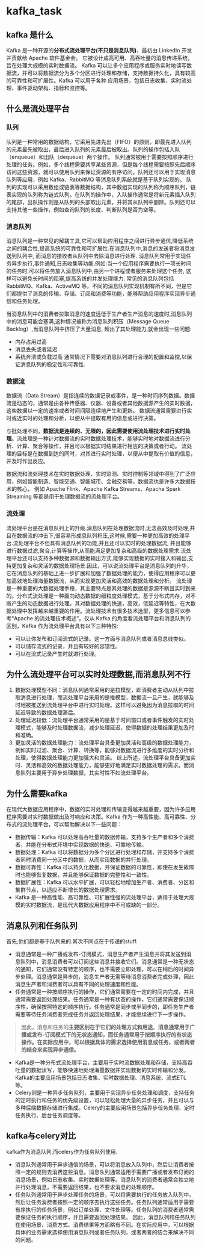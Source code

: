 # kafka_task

## kafka 是什么
Kafka 是一种开源的**分布式流处理平台(不只是消息队列)**，最初由 LinkedIn 开发并贡献给 Apache 软件基金会。 它被设计成高可用、高吞吐量的消息传递系统，旨在处理大规模的实时数据流。
Kafka 可以让多个应用程序或服务实时地读写数据流，并可以将数据流分为多个分区进行处理和存储，支持数据持久化，具有较高的可靠性和可扩展性。Kafka 可以用于各种
应用场景，包括日志收集、实时流处理、事件驱动架构、指标和监控等。

## 什么是流处理平台
### 队列
队列是一种常用的数据结构，它采用先进先出（FIFO）的原则，即最先进入队列的元素最先被取出，最后进入队列的元素最后被取出。队列的操作包括入队（enqueue）和出队（dequeue）两个操作。
队列通常被用于需要按照顺序进行处理的任务。例如，多个线程需要共享某些资源，但是每个线程需要按照先后顺序访问这些资源，就可以使用队列来保证资源的有序访问。队列还可以用于实现消息队列等应用，例如 Kafka、RabbitMQ 等消息队列系统就是基于队列实现的。
队列的实现可以采用数组或链表等数据结构，其中数组实现的队列称为顺序队列，链表实现的队列称为链式队列。在队列的操作中，入队操作通常是将新元素插入队列的尾部，出队操作则是从队列的头部取出元素，并将其从队列中删除。队列还可以支持其他一些操作，例如查询队列的长度、判断队列是否为空等。


### 消息队列
消息队列是一种常见的解耦工具,它可以帮助应用程序之间进行异步通信,降低系统之间的耦合性,提高系统的可靠性和可扩展性.在消息队列中,消息的发送者将消息发送到队列中,
而消息的接收者从队列中去除消息进行处理.
消息队列常用于实现任务异步执行,事件通知,日志收集等功能.例如:当一个应用程序需要执行一项长时间的任务时,可以将任务放入消息队列中,由另一个进程或者服务来处理这个任务,
这样可以避免长时间的阻塞,提高系统的并发处理能力.
常见的消息队列包括 RabbitMQ、Kafka、ActiveMQ 等。不同的消息队列实现机制有所不同，但是它们都提供了消息的传输、存储、订阅和消费等功能，能够帮助应用程序实现异步通信和任务处理。

当消息队列中的消费者拉取消息的速度远低于生产者生产消息的速度时,消息队列中的消息可能会塞满,这种情况被称为消息队列积压（Message Queue Backlog）,当消息队列中挤压了大量消息,
超出了其处理能力,就会出现一些问题:
* 内存占用过高
* 消息丢失或者延迟
* 系统奔溃或负载过高
  通常情况下需要对消息队列进行合理的配置和监控,以保证消息队列的稳定性和可靠性.

### 数据流
数据流（Data Stream）是指连续的数据记录或事件，是一种时间序列数据。数据流是动态的，通常是由各种传感器、仪器、设备或者其他数据源产生的实时数据，这些数据以一定的速率或者时间间隔连续地产生和更新。
数据流通常需要进行实时或近实时的处理和分析，以便从中提取有用的信息或进行决策。

与批处理不同，**数据流是连续的、无限的，因此需要使用流处理技术进行实时处理**。流处理是一种针对数据流的实时数据处理技术，能够实时地对数据流进行分析、计算、聚合等操作，并且可以根据实时结果进行相应的决策或者行动。
流处理的目标是在数据到达的同时，对其进行实时处理，以便从中提取有价值的信息，并及时作出反应。

数据流和流处理技术在实时数据处理、实时监测、实时控制等领域中得到了广泛应用，例如智能制造、智能交通、智能城市、金融交易等。数据流也是许多大数据技术的核心，
例如 Apache Flink、Apache Kafka Streams、Apache Spark Streaming 等都是用于处理数据流的流处理平台。


### 流处理
流处理平台是在消息队列上的升级.消息队列在处理数据流时,无法高效及时处理,并且在数据流的冲击下,很容易形成息队列积压,这时候,需要一种更加高效的处理平台.流处理平台不但具有消息队列的功能,并且还可以实时的处理数据流,
并且能够进行数据过滤,聚合,计算等操作,从而能满足更加复杂和高级的数据处理需求.流处理平台还可以支持多种数据源和数据输出方式,能够实现数据的实时接入和输出,支持更加复杂和灵活的数据处理场景.因此，可以说流处理平台是消息队列的升华，它在消息队列的基础上进一步扩展和加强了数据处理的能力，使得应用程序可以更加高效地处理海量数据流，从而实现更加灵活和高效的数据处理和分析。
流处理是一种重要的大数据处理手段，其主要特点是其处理的数据是源源不断且实时到来的。分布式流处理是一种面向动态数据的细粒度处理模式，基于分布式内存，对不断产生的动态数据进行处理。其对数据处理的快速，高效，低延迟等特性，在大数据处理中发挥越来越重要的作用。流处理技术有很多技术选型，更多信息可以参考“Apache 的流处理技术概述”。仅从 Kafka 的角度看流处理平台和消息队列的区别，Kafka 作为流处理平台具有以下三种特性:
* 可以让你发布和订阅流式的记录。这一方面与消息队列或者消息总线类似。
* 可以储存流式的记录，并且有较好的容错性。
* 可以在流式记录产生时就进行处理。

## 为什么流处理平台可以实时处理数据,而消息队列不行
1. 数据处理模型不同：消息队列通常采用的是拉模型，即消费者主动从队列中拉取消息进行处理，而流处理平台采用的是推模型，数据流一旦产生，就能够及时地被推送到流处理平台中进行实时处理。这样可以避免因为消息拉取的时间延迟导致的数据处理滞后。
2. 处理延迟较低：流处理平台通常采用的是基于时间窗口或者事件触发的实时处理模式，能够及时处理数据流，减少处理延迟，使得数据的处理结果更加及时和准确。
3. 更加灵活的数据处理能力：流处理平台具备更加灵活和高级的数据处理能力，例如实时过滤、聚合、计算、转换等，能够对数据流进行多维度的实时分析和处理，使得数据处理能力更加强大和灵活。
综上所述，流处理平台具备更加实时、灵活和高效的数据处理能力，能够更好地满足实时数据处理的需求。而消息队列主要用于异步处理数据，其实时性不如流处理平台。

## 为什么需要kafka
在现代大数据应用程序中，数据的实时处理和传输变得越来越重要，因为许多应用程序需要对实时数据做出及时响应和决策。Kafka 作为一种高性能、高可靠性、分布式的流处理平台，可以帮助解决以下一些问题：
* 数据传输：Kafka 可以处理高吞吐量的数据传输，支持多个生产者和多个消费者，并能在分布式环境中实现数据的快速、可靠地传输。
* 数据处理：Kafka 可以将数据分为多个分区进行处理和存储，并支持多个消费者同时消费同一分区中的数据，从而实现数据的并行处理。
* 数据可靠性：Kafka 可以持久化数据，并保证数据的可靠性，即使在发生故障时也能够恢复数据，并且能够保证数据的完整性和一致性。
* 数据扩展性：Kafka 可以水平扩展，可以轻松地增加生产者、消费者、分区和集群节点，以适应不断增长的数据处理需求。
* Kafka 是一种高性能、高可靠性、可扩展性强的流处理平台，适用于处理大规模的实时数据流，是现代大数据应用程序中不可或缺的一部分。


## 消息队列和任务队列
首先,他们都是基于队列来的.其次不同点在于传递的stuff.
* 消息通常是一种广播或发布-订阅模式，消息生产者产生消息并将其发送到消息队列中，消息消费者可以订阅这些消息并接收它们。消息通常是一种无状态的通知，它们通常没有特定的顺序，也不需要立即处理，可以在稍后的时间异步处理。消息通常是异步的，消息生产者无需等待消息消费者完成处理，因此消息生产者和消费者可以具有不同的处理速度和性能。
* 任务通常是一种按顺序执行的操作，它们通常需要在一定的时间内完成，并且通常需要返回处理结果。任务通常是一种有状态的操作，它们通常需要保证顺序性，确保按照特定的顺序执行。任务通常是同步或半同步的，即任务生产者需要等待任务消费者完成任务并返回处理结果，才能继续进行下一步操作。
> 因此，消息和任务的**主要区别在于它们的处理方式和用途**。**消息通常用于广播或发布-订阅模式下的无状态通知，而任务通常用于按顺序执行的有状态操作。在实际应用中，可以根据具体的需求选择使用消息或任务，或者两者的结合来实现异步通信。**
* Kafka是一种分布式流处理平台，主要用于实时流数据处理和存储，支持高吞吐量的数据读写，能够快速地处理海量数据并实现数据的实时传输和分发。Kafka的主要应用场景包括日志收集、实时数据处理、消息系统、流式ETL等。
* Celery则是一种异步任务队列，主要用于实现异步任务处理和调度，支持任务的定时执行和任务的优先级设置，可以轻松处理大量的异步任务，并且可以与多种后端数据存储进行集成。Celery的主要应用场景包括异步任务处理、定时任务执行、后台任务调度等。
## kafka与celery对比
kafka作为消息队列,而celery作为任务队列使用.
* 消息队列通常用于异步通信的场景，可以将消息放入队列中，然后让消费者按照一定的规则去消费这些消息。消息队列通常适用于需要广播或者发布订阅的消息场景，例如日志收集、实时数据处理等。消息队列的消费者通常会独立地并行处理消息，不需要返回结果，也不要求消息的处理顺序。
* 任务队列通常用于异步处理任务的场景，可以将需要执行的任务放入队列中，然后让任务消费者按照一定的顺序去执行这些任务。任务队列通常适用于需要有序执行的任务场景，例如订单处理、文件处理等。任务队列的消费者通常需要保证任务的执行顺序，并且需要返回处理结果。
因此，消息队列和任务队列在使用场景、消费方式、消费结果等方面略有不同。在实际应用中，可以根据具体的业务需求选择使用消息队列或者任务队列，或者两者的结合来解决不同的问题。


